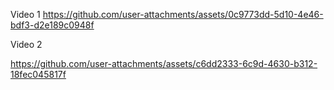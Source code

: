 
Video 1
https://github.com/user-attachments/assets/0c9773dd-5d10-4e46-bdf3-d2e189c0948f

Video 2

https://github.com/user-attachments/assets/c6dd2333-6c9d-4630-b312-18fec045817f

